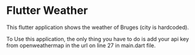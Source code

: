 # Flutter Weather

This flutter application shows the weather of Bruges (city is hardcoded).

To Use this application, the only thing you have to do is add your api key from openweathermap in the url on line 27 in main.dart file.
